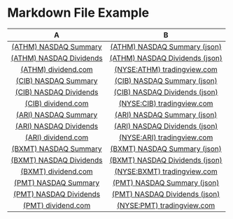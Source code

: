 
Markdown File Example
=====================
  

|A|B|
| :---: | :---: |
|[(ATHM) NASDAQ Summary](https://www.nasdaq.com/market-activity/stocks/ATHM)|[(ATHM) NASDAQ Summary (json)](https://api.nasdaq.com/api/quote/ATHM/summary?assetclass=stocks)|
|[(ATHM) NASDAQ Dividends](https://www.nasdaq.com/market-activity/stocks/ATHM/dividend-history)|[(ATHM) NASDAQ Dividends (json)](https://api.nasdaq.com/api/quote/ATHM/dividends?assetclass=stocks)|
|[(ATHM) dividend.com](https://www.dividend.com/search/?q=ATHM)|[(NYSE:ATHM) tradingview.com](https://www.tradingview.com/chart/?symbol=NYSE%3AATHM)|
|[(CIB) NASDAQ Summary](https://www.nasdaq.com/market-activity/stocks/CIB)|[(CIB) NASDAQ Summary (json)](https://api.nasdaq.com/api/quote/CIB/summary?assetclass=stocks)|
|[(CIB) NASDAQ Dividends](https://www.nasdaq.com/market-activity/stocks/CIB/dividend-history)|[(CIB) NASDAQ Dividends (json)](https://api.nasdaq.com/api/quote/CIB/dividends?assetclass=stocks)|
|[(CIB) dividend.com](https://www.dividend.com/search/?q=CIB)|[(NYSE:CIB) tradingview.com](https://www.tradingview.com/chart/?symbol=NYSE%3ACIB)|
|[(ARI) NASDAQ Summary](https://www.nasdaq.com/market-activity/stocks/ARI)|[(ARI) NASDAQ Summary (json)](https://api.nasdaq.com/api/quote/ARI/summary?assetclass=stocks)|
|[(ARI) NASDAQ Dividends](https://www.nasdaq.com/market-activity/stocks/ARI/dividend-history)|[(ARI) NASDAQ Dividends (json)](https://api.nasdaq.com/api/quote/ARI/dividends?assetclass=stocks)|
|[(ARI) dividend.com](https://www.dividend.com/search/?q=ARI)|[(NYSE:ARI) tradingview.com](https://www.tradingview.com/chart/?symbol=NYSE%3AARI)|
|[(BXMT) NASDAQ Summary](https://www.nasdaq.com/market-activity/stocks/BXMT)|[(BXMT) NASDAQ Summary (json)](https://api.nasdaq.com/api/quote/BXMT/summary?assetclass=stocks)|
|[(BXMT) NASDAQ Dividends](https://www.nasdaq.com/market-activity/stocks/BXMT/dividend-history)|[(BXMT) NASDAQ Dividends (json)](https://api.nasdaq.com/api/quote/BXMT/dividends?assetclass=stocks)|
|[(BXMT) dividend.com](https://www.dividend.com/search/?q=BXMT)|[(NYSE:BXMT) tradingview.com](https://www.tradingview.com/chart/?symbol=NYSE%3ABXMT)|
|[(PMT) NASDAQ Summary](https://www.nasdaq.com/market-activity/stocks/PMT)|[(PMT) NASDAQ Summary (json)](https://api.nasdaq.com/api/quote/PMT/summary?assetclass=stocks)|
|[(PMT) NASDAQ Dividends](https://www.nasdaq.com/market-activity/stocks/PMT/dividend-history)|[(PMT) NASDAQ Dividends (json)](https://api.nasdaq.com/api/quote/PMT/dividends?assetclass=stocks)|
|[(PMT) dividend.com](https://www.dividend.com/search/?q=PMT)|[(NYSE:PMT) tradingview.com](https://www.tradingview.com/chart/?symbol=NYSE%3APMT)|
